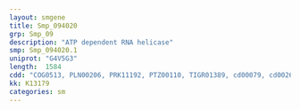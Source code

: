 ```yaml
---
layout: smgene
title: Smp_094020
grp: Smp_09
description: "ATP dependent RNA helicase"
smp: Smp_094020.1
uniprot: "G4V5G3"
length:  1584
cdd: "COG0513, PLN00206, PRK11192, PTZ00110, TIGR01389, cd00079, cd00268, cl16500, cl21455, pfam00270, pfam00271, pfam13959, smart00487, smart00490"
kk: K13179
categories: sm
---
```

